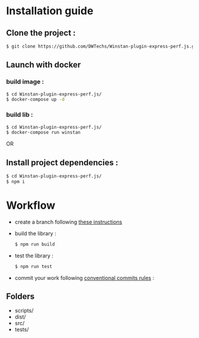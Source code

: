 # Installation guide

## Clone the project :

  ```bash
  $ git clone https://github.com/DWTechs/Winstan-plugin-express-perf.js.git
  ```

## Launch with docker
 
  ### build image : 
  ```bash
  $ cd Winstan-plugin-express-perf.js/
  $ docker-compose up -d
  ```
  
  ### build lib : 
  ```bash
  $ cd Winstan-plugin-express-perf.js/
  $ docker-compose run winstan
  ```
  
OR

## Install project dependencies :

  ```bash
  $ cd Winstan-plugin-express-perf.js/
  $ npm i
  ```

# Workflow

- create a branch following [these instructions](https://lcluber.github.io/LeadDevToolkit/docs/git/branch.html)

- build the library :

  ```bash
  $ npm run build
  ```

- test the library :

  ```bash
  $ npm run test
  ```

- commit your work following [conventional commits rules](https://lcluber.github.io/LeadDevToolkit/docs/git/commit.html) :


## Folders

- scripts/
- dist/
- src/
- tests/

